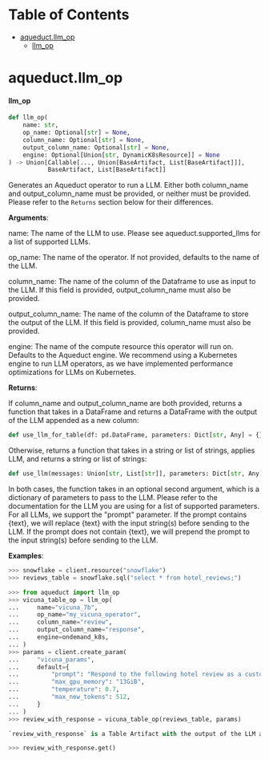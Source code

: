 # Table of Contents

* [aqueduct.llm\_op](#aqueduct.llm_op)
  * [llm\_op](#aqueduct.llm_op.llm_op)

<a id="aqueduct.llm_op"></a>

# aqueduct.llm\_op

<a id="aqueduct.llm_op.llm_op"></a>

#### llm\_op

```python
def llm_op(
    name: str,
    op_name: Optional[str] = None,
    column_name: Optional[str] = None,
    output_column_name: Optional[str] = None,
    engine: Optional[Union[str, DynamicK8sResource]] = None
) -> Union[Callable[..., Union[BaseArtifact, List[BaseArtifact]]],
           BaseArtifact, List[BaseArtifact]]
```

Generates an Aqueduct operator to run a LLM. Either both column_name and output_column_name must be provided,
or neither must be provided. Please refer to the `Returns` section below for their differences.

**Arguments**:

  name:
  The name of the LLM to use. Please see aqueduct.supported_llms for a list of supported LLMs.
  
  op_name:
  The name of the operator. If not provided, defaults to the name of the LLM.
  
  column_name:
  The name of the column of the Dataframe to use as input to the LLM. If this field is provided,
  output_column_name must also be provided.
  
  output_column_name:
  The name of the column of the Dataframe to store the output of the LLM. If this field is provided,
  column_name must also be provided.
  
  engine:
  The name of the compute resource this operator will run on. Defaults to the Aqueduct engine.
  We recommend using a Kubernetes engine to run LLM operators, as we have implemented performance
  optimizations for LLMs on Kubernetes.
  

**Returns**:

  If column_name and output_column_name are both provided, returns a function that takes in a
  DataFrame and returns a DataFrame with the output of the LLM appended as a new column:
  
  ```python
  def use_llm_for_table(df: pd.DataFrame, parameters: Dict[str, Any] = {}) -> pd.DataFrame:
  ```
  
  Otherwise, returns a function that takes in a string or list of strings, applies LLM, and
  returns a string or list of strings:
  
  ```python
  def use_llm(messages: Union[str, List[str]], parameters: Dict[str, Any] = {}) -> Union[str, List[str]]:
  ```
  
  In both cases, the function takes in an optional second argument, which is a dictionary of
  parameters to pass to the LLM. Please refer to the documentation for the LLM you are using
  for a list of supported parameters. For all LLMs, we support the "prompt" parameter. If the
  prompt contains {text}, we will replace {text} with the input string(s) before sending to
  the LLM. If the prompt does not contain {text}, we will prepend the prompt to the input
  string(s) before sending to the LLM.
  

**Examples**:

  ```python
  >>> snowflake = client.resource("snowflake")
  >>> reviews_table = snowflake.sql("select * from hotel_reviews;")
  
  >>> from aqueduct import llm_op
  >>> vicuna_table_op = llm_op(
  ...     name="vicuna_7b",
  ...     op_name="my_vicuna_operator",
  ...     column_name="review",
  ...     output_column_name="response",
  ...     engine=ondemand_k8s,
  ... )
  >>> params = client.create_param(
  ...     "vicuna_params",
  ...     default={
  ...         "prompt": "Respond to the following hotel review as a customer service agent: {text} ",
  ...         "max_gpu_memory": "13GiB",
  ...         "temperature": 0.7,
  ...         "max_new_tokens": 512,
  ...     }
  ... )
  >>> review_with_response = vicuna_table_op(reviews_table, params)
  
  `review_with_response` is a Table Artifact with the output of the LLM appended as a new column.
  
  >>> review_with_response.get()
  ```


